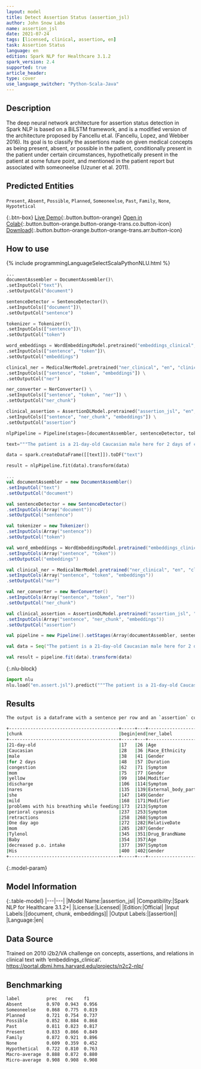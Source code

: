 ```yaml
---
layout: model
title: Detect Assertion Status (assertion_jsl)
author: John Snow Labs
name: assertion_jsl
date: 2021-07-24
tags: [licensed, clinical, assertion, en]
task: Assertion Status
language: en
edition: Spark NLP for Healthcare 3.1.2
spark_version: 2.4
supported: true
article_header:
type: cover
use_language_switcher: "Python-Scala-Java"
---
```


## Description

The deep neural network architecture for assertion status detection in Spark NLP is based on a BiLSTM framework, and is a modified version of the architecture proposed by Fancellu et.al. (Fancellu, Lopez, and Webber 2016). Its goal is to classify the assertions made on given medical concepts as being present, absent, or possible in the patient, conditionally present in the patient under certain circumstances, hypothetically present in the patient at some future point, and mentioned in the patient report but associated with someoneelse (Uzuner et al. 2011).

## Predicted Entities

`Present`, `Absent`, `Possible`, `Planned`, `Someoneelse`, `Past`, `Family`, `None`, `Hypotetical`

{:.btn-box}
[Live Demo](https://demo.johnsnowlabs.com/healthcare/ASSERTION/){:.button.button-orange}
[Open in Colab](https://colab.research.google.com/github/JohnSnowLabs/spark-nlp-workshop/blob/master/tutorials/Certification_Trainings/Healthcare/2.Clinical_Assertion_Model.ipynb){:.button.button-orange.button-orange-trans.co.button-icon}
[Download](https://s3.amazonaws.com/auxdata.johnsnowlabs.com/clinical/models/assertion_jsl_en_3.1.2_2.4_1627139823450.zip){:.button.button-orange.button-orange-trans.arr.button-icon}

## How to use



<div class="tabs-box" markdown="1">
{% include programmingLanguageSelectScalaPythonNLU.html %}

```python
...
documentAssembler = DocumentAssembler()\
.setInputCol("text")\
.setOutputCol("document")

sentenceDetector = SentenceDetector()\
.setInputCols(["document"])\
.setOutputCol("sentence")

tokenizer = Tokenizer()\
.setInputCols(["sentence"])\
.setOutputCol("token")

word_embeddings = WordEmbeddingsModel.pretrained("embeddings_clinical", "en", "clinical/models")\
.setInputCols(["sentence", "token"])\
.setOutputCol("embeddings")

clinical_ner = MedicalNerModel.pretrained("ner_clinical", "en", "clinical/models") \
.setInputCols(["sentence", "token", "embeddings"]) \
.setOutputCol("ner")

ner_converter = NerConverter() \
.setInputCols(["sentence", "token", "ner"]) \
.setOutputCol("ner_chunk")

clinical_assertion = AssertionDLModel.pretrained("assertion_jsl", "en", "clinical/models") \
.setInputCols(["sentence", "ner_chunk", "embeddings"]) \
.setOutputCol("assertion")

nlpPipeline = Pipeline(stages=[documentAssembler, sentenceDetector, tokenizer, word_embeddings, clinical_ner, ner_converter, clinical_assertion])

text="""The patient is a 21-day-old Caucasian male here for 2 days of congestion - mom has been suctioning yellow discharge from the patient's nares, plus she has noticed some mild problems with his breathing while feeding (but negative for any perioral cyanosis or retractions). One day ago, mom also noticed a tactile temperature and gave the patient Tylenol. Baby also has had some decreased p.o. intake. His normal breast-feeding is down from 20 minutes q.2h. to 5 to 10 minutes secondary to his respiratory congestion. He sleeps well, but has been more tired and has been fussy over the past 2 days. The parents noticed no improvement with albuterol treatments given in the ER. His urine output has also decreased; normally he has 8 to 10 wet and 5 dirty diapers per 24 hours, now he has down to 4 wet diapers per 24 hours. Mom denies any diarrhea. His bowel movements are yellow colored and soft in nature."""

data = spark.createDataFrame([[text]]).toDF("text")

result = nlpPipeline.fit(data).transform(data)

```
```scala
...
val documentAssembler = new DocumentAssembler() 
.setInputCol("text") 
.setOutputCol("document")

val sentenceDetector = new SentenceDetector()
.setInputCols(Array("document"))
.setOutputCol("sentence")

val tokenizer = new Tokenizer()
.setInputCols(Array("sentence"))
.setOutputCol("token")

val word_embeddings = WordEmbeddingsModel.pretrained("embeddings_clinical", "en", "clinical/models")
.setInputCols(Array("sentence", "token"))
.setOutputCol("embeddings")

val clinical_ner = MedicalNerModel.pretrained("ner_clinical", "en", "clinical/models")
.setInputCols(Array("sentence", "token", "embeddings")) 
.setOutputCol("ner")

val ner_converter = new NerConverter()
.setInputCols(Array("sentence", "token", "ner"))
.setOutputCol("ner_chunk")

val clinical_assertion = AssertionDLModel.pretrained("assertion_jsl", "en", "clinical/models")
.setInputCols(Array("sentence", "ner_chunk", "embeddings"))
.setOutputCol("assertion")

val pipeline = new Pipeline().setStages(Array(documentAssembler, sentenceDetector, tokenizer, word_embeddings, clinical_ner, ner_converter, clinical_assertion))

val data = Seq("The patient is a 21-day-old Caucasian male here for 2 days of congestion - mom has been suctioning yellow discharge from the patient's nares, plus she has noticed some mild problems with his breathing while feeding (but negative for any perioral cyanosis or retractions). One day ago, mom also noticed a tactile temperature and gave the patient Tylenol. Baby also has had some decreased p.o. intake. His normal breast-feeding is down from 20 minutes q.2h. to 5 to 10 minutes secondary to his respiratory congestion. He sleeps well, but has been more tired and has been fussy over the past 2 days. The parents noticed no improvement with albuterol treatments given in the ER. His urine output has also decreased; normally he has 8 to 10 wet and 5 dirty diapers per 24 hours, now he has down to 4 wet diapers per 24 hours. Mom denies any diarrhea. His bowel movements are yellow colored and soft in nature.").toDS.toDF("text")

val result = pipeline.fit(data).transform(data)
```


{:.nlu-block}
```python
import nlu
nlu.load("en.assert.jsl").predict("""The patient is a 21-day-old Caucasian male here for 2 days of congestion - mom has been suctioning yellow discharge from the patient's nares, plus she has noticed some mild problems with his breathing while feeding (but negative for any perioral cyanosis or retractions). One day ago, mom also noticed a tactile temperature and gave the patient Tylenol. Baby also has had some decreased p.o. intake. His normal breast-feeding is down from 20 minutes q.2h. to 5 to 10 minutes secondary to his respiratory congestion. He sleeps well, but has been more tired and has been fussy over the past 2 days. The parents noticed no improvement with albuterol treatments given in the ER. His urine output has also decreased; normally he has 8 to 10 wet and 5 dirty diapers per 24 hours, now he has down to 4 wet diapers per 24 hours. Mom denies any diarrhea. His bowel movements are yellow colored and soft in nature.""")
```

</div>

## Results

```bash
The output is a dataframe with a sentence per row and an `assertion` column containing all of the assertion labels in the sentence. The assertion column also contains assertion character indices, and other metadata. To get only the entity chunks and assertion labels, without the metadata, select `ner_chunk.result` and `assertion.result` from your output dataframe.

+-----------------------------------------+-----+---+----------------------------+-------+---------+
|chunk                                    |begin|end|ner_label                   |sent_id|assertion|
+-----------------------------------------+-----+---+----------------------------+-------+---------+
|21-day-old                               |17   |26 |Age                         |0      |Family   |
|Caucasian                                |28   |36 |Race_Ethnicity              |0      |Family   |
|male                                     |38   |41 |Gender                      |0      |Family   |
|for 2 days                               |48   |57 |Duration                    |0      |Family   |
|congestion                               |62   |71 |Symptom                     |0      |Present  |
|mom                                      |75   |77 |Gender                      |0      |Family   |
|yellow                                   |99   |104|Modifier                    |0      |Family   |
|discharge                                |106  |114|Symptom                     |0      |Family   |
|nares                                    |135  |139|External_body_part_or_region|0      |Family   |
|she                                      |147  |149|Gender                      |0      |Family   |
|mild                                     |168  |171|Modifier                    |0      |Family   |
|problems with his breathing while feeding|173  |213|Symptom                     |0      |Present  |
|perioral cyanosis                        |237  |253|Symptom                     |0      |Absent   |
|retractions                              |258  |268|Symptom                     |0      |Absent   |
|One day ago                              |272  |282|RelativeDate                |1      |Family   |
|mom                                      |285  |287|Gender                      |1      |Family   |
|Tylenol                                  |345  |351|Drug_BrandName              |1      |Family   |
|Baby                                     |354  |357|Age                         |2      |Family   |
|decreased p.o. intake                    |377  |397|Symptom                     |2      |Family   |
|His                                      |400  |402|Gender                      |3      |Family   |
+-----------------------------------------+-----+---+----------------------------+-------+---------+
```

{:.model-param}
## Model Information

{:.table-model}
|---|---|
|Model Name:|assertion_jsl|
|Compatibility:|Spark NLP for Healthcare 3.1.2+|
|License:|Licensed|
|Edition:|Official|
|Input Labels:|[document, chunk, embeddings]|
|Output Labels:|[assertion]|
|Language:|en|

## Data Source

Trained on 2010 i2b2/VA challenge on concepts, assertions, and relations in clinical text with ‘embeddings_clinical’. https://portal.dbmi.hms.harvard.edu/projects/n2c2-nlp/


## Benchmarking

```bash
label          prec   rec    f1   
Absent         0.970  0.943  0.956
Someoneelse    0.868  0.775  0.819
Planned        0.721  0.754  0.737
Possible       0.852  0.884  0.868
Past           0.811  0.823  0.817
Present        0.833  0.866  0.849
Family         0.872  0.921  0.896
None           0.609  0.359  0.452
Hypothetical   0.722  0.810  0.763
Macro-average  0.888  0.872  0.880
Micro-average  0.908  0.908  0.908
```
